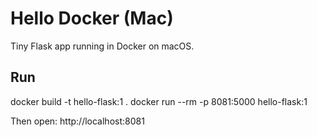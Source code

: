 # Hello Docker (Mac)

Tiny Flask app running in Docker on macOS.

## Run
docker build -t hello-flask:1 .
docker run --rm -p 8081:5000 hello-flask:1

Then open: http://localhost:8081
